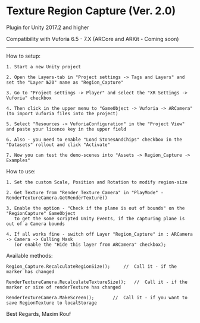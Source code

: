 # Texture Region Capture (Ver. 2.0)
Plugin for Unity 2017.2 and higher

Compatibility with Vuforia 6.5 - 7.X
 (ARCore and ARKit - Coming soon)

---------------------------------------------------------------

How to setup:

	1. Start a new Unity project
	
	2. Open the Layers-tab in "Project settings -> Tags and Layers" and set the "Layer №20" name as "Region_Capture" 
	
	3. Go to "Project settings -> Player" and select the "XR Settings -> Vuforia" checkbox
	
	4. Then click in the upper menu to "GameObject -> Vuforia -> ARCamera" (to import Vuforia files into the project)
	
	5. Select "Resources -> VuforiaConfiguration" in the "Project View" and paste your licence key in the upper field
	
	6. Also - you need to enable "Load StonesAndChips" checkbox in the "Datasets" rollout and click "Activate"
	
	7. Now you can test the demo-scenes into "Assets -> Region_Capture -> Examples"


How to use:

	1. Set the custom Scale, Position and Rotation to modify region-size
	
	2. Get Texture from "Render_Texture_Camera" in "PlayMode" - RenderTextureCamera.GetRenderTexture()

	3. Enable the option - "Check if the plane is out of bounds" on the "RegionCapture" GameObject 
	   to get the some scripted Unity Events, if the capturing plane is out of a Camera bounds

	4. If all works fine - switch off Layer "Region_Capture" in : ARCamera -> Camera -> Culling Mask 
	   (or enable the "Hide this layer from ARCamera" checkbox);


Available methods:

	Region_Capture.RecalculateRegionSize();		//  Call it - if the marker has changed

	RenderTextureCamera.RecalculateTextureSize();	//  Call it - if the marker or size of renderTexture has changed

	RenderTextureCamera.MakeScreen();		//  Call it - if you want to save RegionTexture to localStorage


  Best Regards, Maxim Rouf
